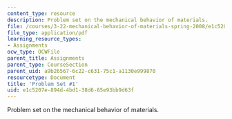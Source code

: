 ```yaml
---
content_type: resource
description: Problem set on the mechanical behavior of materials.
file: /courses/3-22-mechanical-behavior-of-materials-spring-2008/e1c5207e894d4bd138d665e93bb9d63f_ps1.pdf
file_type: application/pdf
learning_resource_types:
- Assignments
ocw_type: OCWFile
parent_title: Assignments
parent_type: CourseSection
parent_uid: a9b26567-6c22-c631-75c1-a1130e999870
resourcetype: Document
title: 'Problem Set #1'
uid: e1c5207e-894d-4bd1-38d6-65e93bb9d63f
---
```

Problem set on the mechanical behavior of materials.

